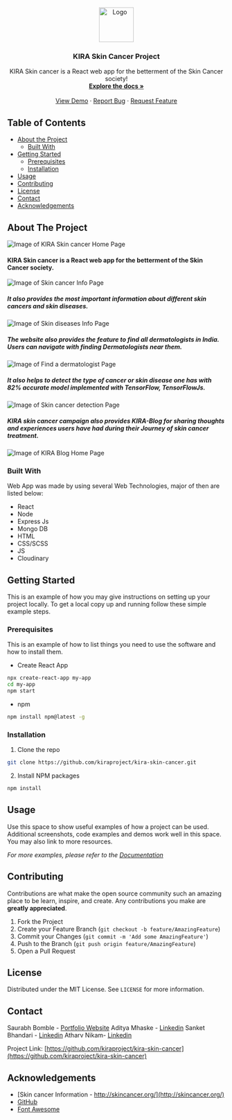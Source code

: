<!-- PROJECT LOGO -->
<br />
<p align="center">
  <a href="https://github.com/kiraproject/kira-skin-cancer/tree/main/public">
    <img src="https://raw.githubusercontent.com/kiraproject/kira-skin-cancer/main/public/kira-skin-cancer.png" alt="Logo" width="80" height="80">
  </a>

  <h3 align="center">KIRA Skin Cancer Project</h3>

  <p align="center">
  KIRA Skin cancer is a React web app for the betterment of the Skin Cancer society!
    <br />
    <a href="https://github.com/kiraproject/kira-skin-cancer"><strong>Explore the docs »</strong></a>
    <br />
    <br />
    <a href="https://kira-skin-cancer.netlify.app/">View Demo</a>
    ·
    <a href="https://github.com/kiraproject/kira-skin-cancer/tree/main/public">Report Bug</a>
    ·
    <a href="https://github.com/kiraproject/kira-skin-cancer/tree/main/public">Request Feature</a>
  </p>
</p>

<!-- TABLE OF CONTENTS -->

## Table of Contents

- [About the Project](#about-the-project)
  - [Built With](#built-with)
- [Getting Started](#getting-started)
  - [Prerequisites](#prerequisites)
  - [Installation](#installation)
- [Usage](#usage)
- [Contributing](#contributing)
- [License](#license)
- [Contact](#contact)
- [Acknowledgements](#acknowledgements)

<!-- ABOUT THE PROJECT -->

## About The Project

![Image of KIRA Skin cancer Home Page](https://raw.githubusercontent.com/kiraproject/kira-skin-cancer/main/Additional%20fIles/Images/homepage-ss.png)

#### KIRA Skin cancer is a React web app for the betterment of the Skin Cancer society.

![Image of Skin cancer Info Page](https://github.com/kiraproject/kira-skin-cancer/blob/main/Additional%20fIles/Images/cancer-info-ss.png?raw=true)

##### It also provides the most important information about different skin cancers and skin diseases.

![Image of Skin diseases Info Page](https://github.com/kiraproject/kira-skin-cancer/blob/main/Additional%20fIles/Images/disease-info-ss.png?raw=true)

##### The website also provides the feature to find all dermatologists in India. Users can navigate with finding Dermatologists near them.

![Image of Find a dermatologist Page](https://github.com/kiraproject/kira-skin-cancer/blob/main/Additional%20fIles/Images/find-derma-ss.png?raw=true)

##### It also helps to detect the type of cancer or skin disease one has with 82% accurate model implemented with TensorFlow, TensorFlowJs.

![Image of Skin cancer detection Page](https://github.com/kiraproject/kira-skin-cancer/blob/main/Additional%20fIles/Images/get-tested-ss.png?raw=true)

##### KIRA skin cancer campaign also provides KIRA-Blog for sharing thoughts and experiences users have had during their Journey of skin cancer treatment.

![Image of KIRA Blog Home Page](https://github.com/kiraproject/kira-skin-cancer/blob/main/Additional%20fIles/Images/kira-blog-ss.png?raw=true)

### Built With

Web App was made by using several Web Technologies, major of then are listed below:

- React
- Node
- Express Js
- Mongo DB
- HTML
- CSS/SCSS
- JS
- Cloudinary


<!-- GETTING STARTED -->

## Getting Started

This is an example of how you may give instructions on setting up your project locally.
To get a local copy up and running follow these simple example steps.

### Prerequisites

This is an example of how to list things you need to use the software and how to install them.

- Create React App

```sh
npx create-react-app my-app
cd my-app
npm start
```

- npm

```sh
npm install npm@latest -g
```

### Installation

1. Clone the repo

```sh
git clone https://github.com/kiraproject/kira-skin-cancer.git
```

2. Install NPM packages

```sh
npm install
```

<!-- USAGE EXAMPLES -->

## Usage

Use this space to show useful examples of how a project can be used. Additional screenshots, code examples and demos work well in this space. You may also link to more resources.

_For more examples, please refer to the [Documentation](https://example.com)_

## Contributing

Contributions are what make the open source community such an amazing place to be learn, inspire, and create. Any contributions you make are **greatly appreciated**.

1. Fork the Project
2. Create your Feature Branch (`git checkout -b feature/AmazingFeature`)
3. Commit your Changes (`git commit -m 'Add some AmazingFeature'`)
4. Push to the Branch (`git push origin feature/AmazingFeature`)
5. Open a Pull Request

<!-- LICENSE -->

## License

Distributed under the MIT License. See `LICENSE` for more information.

<!-- CONTACT -->

## Contact

Saurabh Bomble - [Portfolio Website](http://saurabhbomble.netlify.app/)
Aditya Mhaske - [Linkedin](https://www.linkedin.com/in/adityamhaske/)
Sanket Bhandari - [Linkedin](https://www.linkedin.com/in/sanket-bhandari/)
Atharv Nikam- [Linkedin](https://www.linkedin.com/in/atharv-nikam-878353192/)

Project Link: [https://github.com/kiraproject/kira-skin-cancer](https://github.com/kiraproject/kira-skin-cancer)

<!-- ACKNOWLEDGEMENTS -->

## Acknowledgements

- [Skin cancer Information - http://skincancer.org/](http://skincancer.org/)
- [GitHub](https://github.com)
- [Font Awesome](https://fontawesome.com)

